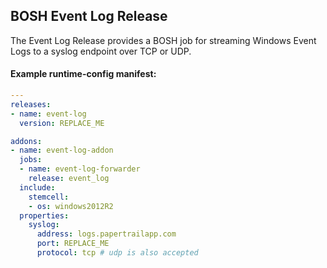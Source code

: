 ## BOSH Event Log Release

The Event Log Release provides a BOSH job for streaming Windows Event Logs to a syslog endpoint over TCP or UDP.

#### Example runtime-config manifest:

```yaml
---
releases:
- name: event-log
  version: REPLACE_ME

addons:
- name: event-log-addon
  jobs:
  - name: event-log-forwarder
    release: event_log
  include:
    stemcell:
    - os: windows2012R2
  properties:
    syslog:
      address: logs.papertrailapp.com
      port: REPLACE_ME
      protocol: tcp # udp is also accepted
```
